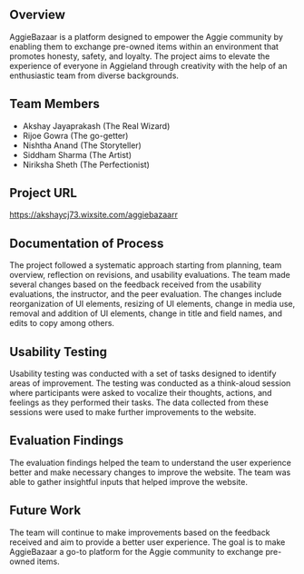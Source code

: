 ## Overview
AggieBazaar is a platform designed to empower the Aggie community by enabling them to exchange pre-owned items within an environment that promotes honesty, safety, and loyalty. The project aims to elevate the experience of everyone in Aggieland through creativity with the help of an enthusiastic team from diverse backgrounds.

## Team Members
- Akshay Jayaprakash (The Real Wizard)
- Rijoe Gowra (The go-getter)
- Nishtha Anand (The Storyteller)
- Siddham Sharma (The Artist)
- Niriksha Sheth (The Perfectionist)

## Project URL
https://akshaycj73.wixsite.com/aggiebazaarr

## Documentation of Process
The project followed a systematic approach starting from planning, team overview, reflection on revisions, and usability evaluations. The team made several changes based on the feedback received from the usability evaluations, the instructor, and the peer evaluation. The changes include reorganization of UI elements, resizing of UI elements, change in media use, removal and addition of UI elements, change in title and field names, and edits to copy among others.

## Usability Testing
Usability testing was conducted with a set of tasks designed to identify areas of improvement. The testing was conducted as a think-aloud session where participants were asked to vocalize their thoughts, actions, and feelings as they performed their tasks. The data collected from these sessions were used to make further improvements to the website.

## Evaluation Findings
The evaluation findings helped the team to understand the user experience better and make necessary changes to improve the website. The team was able to gather insightful inputs that helped improve the website.

## Future Work
The team will continue to make improvements based on the feedback received and aim to provide a better user experience. The goal is to make AggieBazaar a go-to platform for the Aggie community to exchange pre-owned items.
